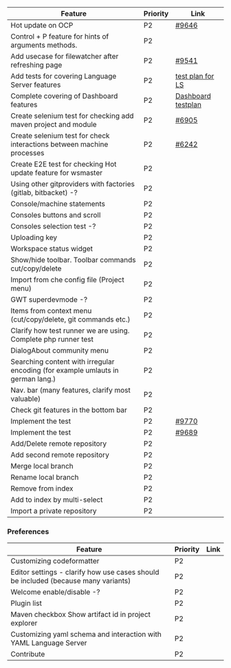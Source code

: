 |Feature|Priority|Link|
| ------------- | ------------- | ---------- |
|  Hot update on OCP | P2 | [#9646](https://github.com/eclipse/che/issues/9646) |
|  Control + P feature for hints of arguments methods. | P2 | |
|  Add usecase for filewatcher after refreshing page | P2 | [#9541](https://github.com/eclipse/che/issues/9541) |
|  Add tests for covering Language Server features | P2 | [test plan for LS](https://github.com/eclipse/che/wiki/Test-plan-for-checking-Language-servers) |
|  Complete covering of  Dashboard features | P2 | [Dashboard testplan](https://docs.google.com/document/d/1HbU9rzto8wT-6CFE8GFPi3BEW60suVmSmxDkomqbxwQ/edit) |
|  Create selenium test for checking add maven project and module | P2 | [#6905](https://github.com/eclipse/che/issues/6905) |
|  Create selenium test for check interactions between machine processes | P2 | [#6242](https://github.com/eclipse/che/issues/6242) |
|  Create E2E test for checking Hot update feature for wsmaster | P2 | |
|  Using other gitproviders with factories (gitlab, bitbacket) -? | P2 |  |
|  Console/machine statements | P2 | |
|  Consoles buttons and scroll | P2 | |
|  Consoles selection test -? | P2 |  |
|  Uploading key | P2 | |
|  Workspace status widget | P2 | |
|  Show/hide toolbar. Toolbar commands cut/copy/delete | P2 | |
|  Import from che config file (Project menu) | P2 |  |
|  GWT superdevmode -? | P2 |  |
|  Items from context menu (cut/copy/delete, git commands etc.) | P2 |  |
|  Clarify how test runner we are using. Complete php runner test | P2 | |
|  DialogAbout community menu | P2 | |
|  Searching content with irregular encoding (for example umlauts in german lang.) | P2 |  |
|  Nav. bar (many features, clarify most valuable) | P2 |  |
|  Check git features in the  bottom bar | P2 | |
|  Implement the test | P2 | [#9770](https://github.com/eclipse/che/issues/9770) |
|  Implement the test | P2 | [#9689](https://github.com/eclipse/che/pull/9689) |
|  Add/Delete remote repository | P2 | |
|  Add second remote repository | P2 | |
|  Merge local branch | P2 | |
|  Rename local branch | P2 | |
|  Remove from index | P2 | |
|  Add to index by multi-select | P2 |  |
|  Import a private repository | P2 | |

### Preferences
|Feature|Priority|Link|
| ------------- | ------------- | ---------- |
|  Customizing codeformatter | P2 | |
|  Editor settings - clarify how use cases should be included (because many variants) | P2 |  |
|  Welcome enable/disable -? | P2 |  |
|  Plugin list | P2 |  |
|  Maven checkbox Show artifact id in project explorer | P2 | |
|  Customizing yaml schema and interaction with YAML Language Server | P2 | |
|  Contribute | P2 | |
